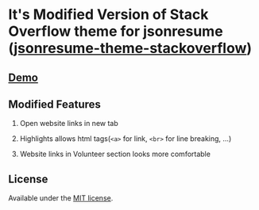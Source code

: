 # It's Modified Version of Stack Overflow theme for jsonresume ([jsonresume-theme-stackoverflow](https://github.com/francescoes/jsonresume-theme-stackoverflow))

## [Demo](http://themes.jsonresume.org/theme/curzy)

## Modified Features

1. Open website links in new tab

2. Highlights allows html tags(`<a>` for link, `<br>` for line breaking, ...)

3. Website links in Volunteer section looks more comfortable

## License

Available under the [MIT license](http://opensource.org/licenses/mit-license.php).
